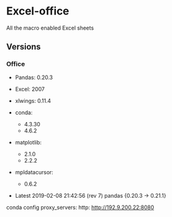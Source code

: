 # Excel-office
All the macro enabled Excel sheets 

## Versions
### Office
* Pandas: 0.20.3
* Excel: 2007
* xlwings: 0.11.4
* conda: 
	- 4.3.30
	- 4.6.2
* matplotlib:
	- 2.1.0
	- 2.2.2
* mpldatacursor:
	- 0.6.2

* Latest
	2019-02-08 21:42:56  (rev 7)
     pandas  {0.20.3 -> 0.21.1}

conda config proxy_servers: http: http://192.9.200.22:8080